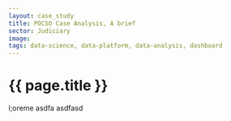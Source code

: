 ```yaml
---
layout: case_study
title: POCSO Case Analysis, A brief
sector: Judiciary
image:
tags: data-science, data-platform, data-analysis, dashboard
---
```


<h1>{{ page.title }}</h1>
<p>l;oreme asdfa asdfasd</p>